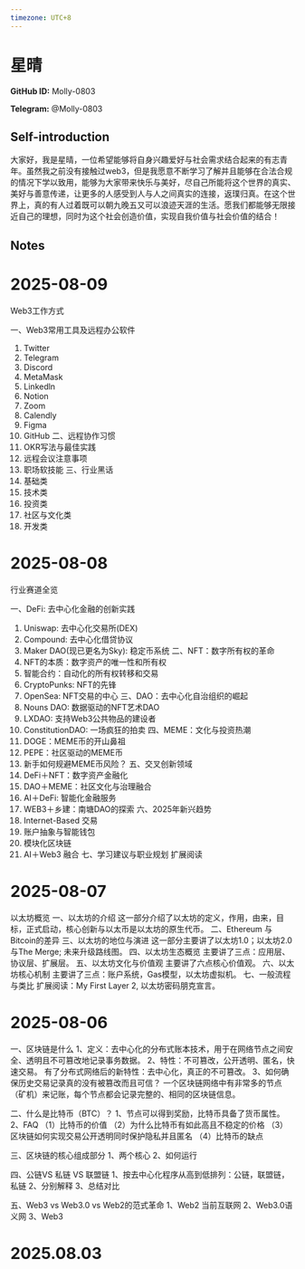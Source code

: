 ```yaml
---
timezone: UTC+8
---
```


# 星晴

**GitHub ID:** Molly-0803

**Telegram:** @Molly-0803

## Self-introduction

大家好，我是星晴，一位希望能够将自身兴趣爱好与社会需求结合起来的有志青年。虽然我之前没有接触过web3，但是我愿意不断学习了解并且能够在合法合规的情况下学以致用，能够为大家带来快乐与美好，尽自己所能将这个世界的真实、美好与善意传递，让更多的人感受到人与人之间真实的连接，返璞归真。在这个世界上，真的有人过着既可以朝九晚五又可以浪迹天涯的生活。愿我们都能够无限接近自己的理想，同时为这个社会创造价值，实现自我价值与社会价值的结合！

## Notes

<!-- Content_START -->
# 2025-08-09

Web3工作方式

一、Web3常用工具及远程办公软件
  1.   Twitter
  2.   Telegram
  3.   Discord
  4.   MetaMask
  5.   Linkedln
  6.   Notion
  7.   Zoom
  8.   Calendly
  9.   Figma
  10.   GitHub
二、远程协作习惯
  1.   OKR写法与最佳实践
  2.   远程会议注意事项
  3.   职场软技能
三、行业黑话
  1.   基础类
  2.   技术类
  3.   投资类
  4.   社区与文化类
  5.   开发类

# 2025-08-08

行业赛道全览

一、DeFi: 去中心化金融的创新实践
  1.   Uniswap: 去中心化交易所(DEX)
  2.   Compound: 去中心化借贷协议
  3.   Maker DAO(现已更名为Sky): 稳定币系统
二、NFT：数字所有权的革命
  1.   NFT的本质：数字资产的唯一性和所有权
  2.   智能合约：自动化的所有权转移和交易
  3.   CryptoPunks: NFT的先锋
  4.   OpenSea: NFT交易的中心
三、DAO：去中心化自治组织的崛起
  1.   Nouns DAO: 数据驱动的NFT艺术DAO
  2.   LXDAO: 支持Web3公共物品的建设者
  3.   ConstitutionDAO: 一场疯狂的拍卖
四、MEME：文化与投资热潮
  1.   DOGE：MEME币的开山鼻祖
  2.   PEPE：社区驱动的MEME币
  3.   新手如何规避MEME币风险？
五、交叉创新领域
  1.   DeFi＋NFT：数字资产金融化
  2.   DAO＋MEME：社区文化与治理融合
  3.   AI＋DeFi: 智能化金融服务
  4.   WEB3＋乡建：南塘DAO的探索
六、2025年新兴趋势
  1.   Internet-Based 交易
  2.   账户抽象与智能钱包
  3.   模块化区块链
  4.   AI＋Web3 融合
七、学习建议与职业规划
扩展阅读

# 2025-08-07

以太坊概览
一、以太坊的介绍
这一部分介绍了以太坊的定义，作用，由来，目标，正式启动，核心创新与以太币是以太坊的原生代币。
二、Ethereum 与Bitcoin的差异
三、以太坊的地位与演进
这一部分主要讲了以太坊1.0；以太坊2.0与The Merge; 未来升级路线图。
四、以太坊生态概览
主要讲了三点：应用层、协议层、扩展层。
五、以太坊文化与价值观
主要讲了六点核心价值观。
六、以太坊核心机制
主要讲了三点：账户系统，Gas模型，以太坊虚拟机。
七、一般流程与类比
扩展阅读：My First Layer 2, 以太坊密码朋克宣言。

# 2025-08-06

一、区块链是什么
1、定义：去中心化的分布式账本技术，用于在网络节点之间安全、透明且不可篡改地记录事务数据。
2、特性：不可篡改，公开透明、匿名，快速交易。
有了分布式网络后的新特性：去中心化，真正的不可篡改。
3、如何确保历史交易记录真的没有被篡改而且可信？
一个区块链网络中有非常多的节点（矿机）来记账，每个节点都会记录完整的、相同的区块链信息。

二、什么是比特币（BTC）？
1、节点可以得到奖励，比特币具备了货币属性。
2、FAQ
（1）比特币的价值
（2）为什么比特币有如此高且不稳定的价格
（3）区块链如何实现交易公开透明同时保护隐私并且匿名
（4）比特币的缺点

三、区块链的核心组成部分
1、两个核心
2、如何运行

四、公链VS 私链 VS 联盟链
1、按去中心化程序从高到低排列：公链，联盟链，私链
2、分别解释
3、总结对比

五、Web3 vs Web3.0 vs Web2的范式革命
1、Web2 当前互联网
2、Web3.0语义网
3、Web3


# 2025.08.03


<!-- Content_END -->
